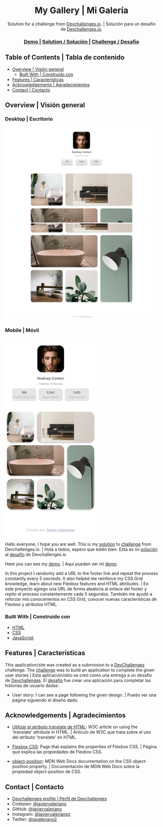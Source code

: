 <h1 align="center">My Gallery | Mi Galería</h1>

<div align="center">
   Solution for a challenge from  <a href="http://devchallenges.io" target="_blank">Devchallenges.io</a>. | Solución para un desafío de <a href="http://devchallenges.io" target="_blank">Devchallenges.io</a>.
</div>

<div align="center">
  <h3>
    <a href="https://javiervaleriano.github.io/devchallenge-my-gallery/">
      Demo
    </a>
    <span> | </span>
    <a href="https://devchallenges.io/solutions/{}">
      Solution / Solución
    </a>
    <span> | </span>
    <a href="https://devchallenges.io/challenges/gcbWLxG6wdennelX7b8I">
      Challenge / Desafío
    </a>
  </h3>
</div>

<!-- TABLE OF CONTENTS -->

## Table of Contents | Tabla de contenido

- [Overview | Visión general](#overview--visi%C3%B3n-general)
  - [Built With | Construido con](#built-with--construido-con)
- [Features | Características](#features--caracter%C3%ADsticas)
- [Acknowledgements | Agradecimientos](#acknowledgements--agradecimientos)
- [Contact | Contacto](#contact--contacto)

<!-- OVERVIEW -->

## Overview | Visión general

### Desktop | Escritorio
![Desktop view 1 | Vista de escritorio 1](./Desktop_ss(1).png)
![Desktop view 2 | Vista de escritorio 2](./Desktop_ss(2).png)

### Mobile | Móvil
<img src="./Mobile_ss.png" alt="mobile view | vista móvil" width="300" height="auto" />

Hello everyone, I hope you are well. This is my [solution](https://devchallenges.io/solutions/{}) to [challenge](https://devchallenges.io/challenges/gcbWLxG6wdennelX7b8I) from Devchallenges.io. |
Hola a todos, espero que estén bien. Esta es mi [solución](https://devchallenges.io/solutions/{}) al [desafío](https://devchallenges.io/challenges/gcbWLxG6wdennelX7b8I) de Devchallenges.io

Here you can see my [demo](https://javiervaleriano.github.io/devchallenge-my-gallery/). | Aquí pueden ver mi [demo](https://javiervaleriano.github.io/devchallenge-my-gallery/).

In this project I randomly add a URL to the footer link and repeat the process constantly every 5 seconds. It also helped me reinforce my CSS Grid knowledge, learn about new Flexbox features and HTML attributes. |
En este proyecto agrego una URL de forma aleatoria al enlace del footer y repito el proceso constantemente cada 5 segundos. También me ayudó a reforzar mis conocimientos en CSS Grid, conocer nuevas características de Flexbox y atributos HTML.


### Built With | Construido con

<!-- This section should list any major frameworks that you built your project using. Here are a few examples.-->

- [HTML](https://developer.mozilla.org/es/docs/Learn/HTML/Introduction_to_HTML)
- [CSS](https://developer.mozilla.org/es/docs/Learn/CSS)
- [JavaScript](https://developer.mozilla.org/es/docs/Web/JavaScript)

## Features | Características

<!-- List the features of your application or follow the template. Don't share the figma file here :) -->

This application/site was created as a submission to a [DevChallenges](https://devchallenges.io/challenges) challenge. The [challenge](https://devchallenges.io/challenges/gcbWLxG6wdennelX7b8I) was to build an application to complete the given user stories | Esta aplicación/sitio se creó como una entrega a un desafío de [Devchallenges](https://devchallenges.io/challenges). El [desafío](https://devchallenges.io/challenges/gcbWLxG6wdennelX7b8I) fue crear una aplicación para completar las historias de usuario dadas:

- User story: I can see a page following the given design. | Puedo ver una página siguiendo el diseño dado.


## Acknowledgements | Agradecimientos

<!-- This section should list any articles or add-ons/plugins that helps you to complete the project. This is optional but it will help you in the future. For exmpale -->
- [Utilizar el atributo translate de HTML](https://www.w3.org/International/questions/qa-translate-flag.es): W3C article on using the 'translate' attribute in HTML. | Artículo de W3C que trata sobre el uso del atributo 'translate' en HTML.

- [Flexbox CSS](https://lenguajecss.com/css/maquetacion-y-colocacion/flexbox/): Page that explains the properties of Flexbox CSS. | Página que explica las propiedades de Flexbox CSS.

- [object-position](https://developer.mozilla.org/es/docs/Web/CSS/object-position): MDN Web Docs documentation on the CSS object-position property. | Documentación de MDN Web Docs sobre la propiedad object-position de CSS.


## Contact | Contacto

- [Devchallenges profile | Perfil de Devchallenges](https://devchallenges.io/portfolio/javiervaleriano)
- Codepen: [@javiervaleriano](https://codepen.io/javiervaleriano)
- GitHub: [@javiervaleriano](https://github.com/javiervaleriano)
- Instagram: [@javiervalerianoz](https://www.instagram.com/javiervalerianoz/)
- Twitter: [@javaleriano2](https://twitter.com/javaleriano2)
